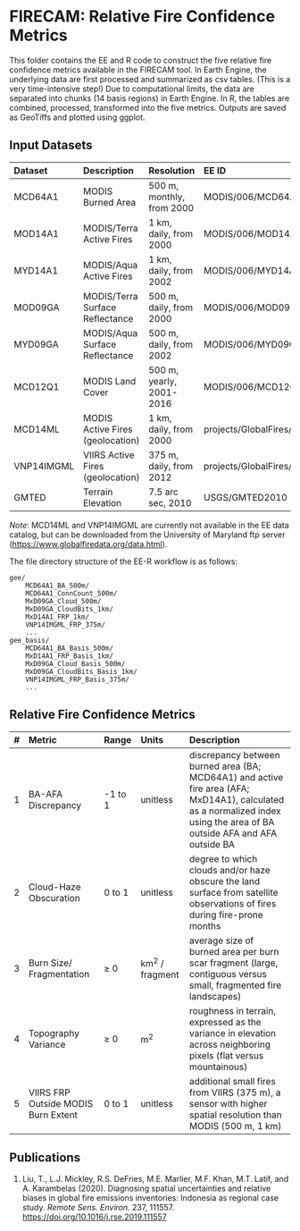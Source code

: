 # FIRECAM: Relative Fire Confidence Metrics

This folder contains the EE and R code to construct the five relative fire confidence metrics available in the FIRECAM tool. In Earth Engine, the underlying data are first processed and summarized as csv tables. (This is a very time-intensive step!) Due to computational limits, the data are separated into chunks (14 basis regions) in Earth Engine. In R, the tables are combined, processed, transformed into the five metrics. Outputs are saved as GeoTiffs and plotted using ggplot.

## Input Datasets
| Dataset | Description | Resolution | EE ID |
| :--- | :--- | :--- | :--- |
| MCD64A1 | MODIS Burned Area | 500 m, monthly, from 2000 | MODIS/006/MCD64A1 |
| MOD14A1 | MODIS/Terra Active Fires | 1 km, daily, from 2000 | MODIS/006/MOD14A1 |
| MYD14A1 | MODIS/Aqua Active Fires | 1 km, daily, from 2002 | MODIS/006/MYD14A1 |
| MOD09GA | MODIS/Terra Surface Reflectance | 500 m, daily, from 2000 | MODIS/006/MOD09GA |
| MYD09GA | MODIS/Aqua Surface Reflectance | 500 m, daily, from 2002 | MODIS/006/MYD09GA |
| MCD12Q1 | MODIS Land Cover | 500 m, yearly, 2001-2016 | MODIS/006/MCD12Q1 |
| MCD14ML | MODIS Active Fires (geolocation) | 1 km, daily, from 2000  | projects/GlobalFires/MCD14ML* |
| VNP14IMGML | VIIRS Active Fires (geolocation) | 375 m, daily, from 2012 | projects/GlobalFires/VNP14IMGML* |
| GMTED | Terrain Elevation | 7.5 arc sec, 2010 | USGS/GMTED2010 |

*Note*: MCD14ML and VNP14IMGML are currently not available in the EE data catalog, but can be downloaded from the University of Maryland ftp server (https://www.globalfiredata.org/data.html).

The file directory structure of the EE-R workflow is as follows:
```
gee/
    MCD64A1_BA_500m/
    MCD64A1_ConnCount_500m/
    MxD09GA_Cloud_500m/
    MxD09GA_CloudBits_1km/
    MxD14A1_FRP_1km/
    VNP14IMGML_FRP_375m/
    ...
gee_basis/
    MCD64A1_BA_Basis_500m/
    MxD14A1_FRP_Basis_1km/
    MxD09GA_Cloud_Basis_500m/
    MxD09GA_CloudBits_Basis_1km/
    VNP14IMGML_FRP_Basis_375m/
    ...
```

## Relative Fire Confidence Metrics
| # | Metric | Range | Units | Description |
| :---: | :--- | :--- | :--- | :--- |
| 1 | BA-AFA Discrepancy | -1 to 1 | unitless | discrepancy between burned area (BA; MCD64A1) and active fire area (AFA; MxD14A1), calculated as a normalized index using the area of BA outside AFA and AFA outside BA |
| 2 | Cloud-Haze Obscuration | 0 to 1 | unitless | degree to which clouds and/or haze obscure the land surface from satellite observations of fires during fire-prone months |
| 3 | Burn Size/ Fragmentation | ≥ 0 | km<sup>2</sup> / fragment | average size of burned area per burn scar fragment (large, contiguous versus small, fragmented fire landscapes) |
| 4 | Topography Variance | ≥ 0 | m<sup>2</sup> | roughness in terrain, expressed as the variance in elevation across neighboring pixels (flat versus mountainous) |
| 5 | VIIRS FRP Outside MODIS Burn Extent | 0 to 1 | unitless | additional small fires from VIIRS (375 m), a sensor with higher spatial resolution than MODIS (500 m, 1 km) |

## Publications
1. Liu, T., L.J. Mickley, R.S. DeFries, M.E. Marlier, M.F. Khan, M.T. Latif, and A. Karambelas (2020). Diagnosing spatial uncertainties and relative biases in global fire emissions inventories: Indonesia as regional case study. *Remote Sens. Environ.* 237, 111557. https://doi.org/10.1016/j.rse.2019.111557

